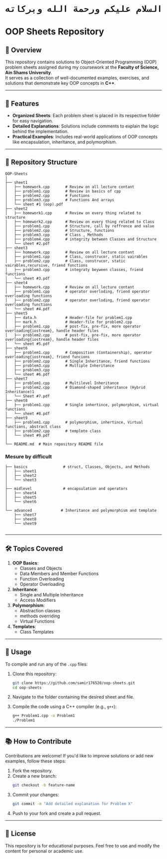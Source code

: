  <div align="center">
  <h1> <pre>السلام عليكم ورحمة الله وبركاته </h1>
</div>

# OOP Sheets Repository  

## 📖 Overview  
This repository contains solutions to Object-Oriented Programming (OOP) problem sheets assigned during my coursework at the **Faculty of Science, Ain Shams University**.  
It serves as a collection of well-documented examples, exercises, and solutions that demonstrate key OOP concepts in **C++**.  

---

## 🧩 Features  

- **Organized Sheets**: Each problem sheet is placed in its respective folder for easy navigation.  
- **Detailed Explanations**: Solutions include comments to explain the logic behind the implementation.  
- **Practical Examples**: Includes real-world applications of OOP concepts like encapsulation, inheritance, and polymorphism.  

---

## 📂 Repository Structure  

```
OOP-Sheets
│
├── sheet1                               
│   ├── homework.cpp       # Review on all lecture contant 
│   ├── problem1.cpp       # Review in basics of cpp
│   ├── problem2.cpp       # Functions
│   ├── problem3.cpp       # Functions And arrays
│   └── sheet #1 (oop).pdf 
├── sheet2
│   ├── homework1.cpp      # Review on every thing related to structure
│   ├── homework2.cpp      # Review on every thing related to Class
│   ├── problem1.cpp       # Structure, call by reffrence and value                     
│   ├── problem2.cpp       # Structure, functions
│   ├── problem3.cpp       # Class , Methods
│   ├── problem4.cpp       # integrity between Classes and Structure
│   └── sheet #2.pdf
├── sheet3
│   ├── homework.cpp       # Review on all lecture contant 
│   ├── problem1.cpp       # Class, construcor, static vairables 
│   ├── problem2.cpp       # Class, construcor, static vairables,recursive, friend functions
│   ├── problem3.cpp       # integraty beyween classes, friend functions
│   └── sheet #3.pdf
├── sheet4                              
│   ├── homework.cpp       # Review on all lecture contant 
│   ├── problem1.cpp       # operator overloding, friend operator overloading functions
│   ├── problem2.cpp       # operator overloding, friend operator overloading functions
│   └── sheet #4.pdf
├── sheet5
│   ├── data.h             # Header-file for problem1.cpp
│   ├── mark.h             # Header-file for problem2.cpp
│   ├── problem1.cpp       # post-fix, pre-fix, more operator overloading{iostream}, handle header files
│   ├── problem2.cpp       # post-fix, pre-fix, more operator overloading{iostream}, handle header files
│   └── sheet #5.pdf
├── sheet6                             
│   ├── problem1.cpp       # Composition (Containership), operator overloading{iostream}, friend funcions
│   ├── problem2.cpp       # Single Inheritance, friend functions
│   ├── problem3.cpp       # Multiple Inheritance
│   ├── problem3.cpp   
│   └── sheet #6.pdf
├── sheet7                                         
│   ├── problem1.cpp       # Multilevel Inheritance
│   ├── problem2.cpp       # Diamond-shaped inheritance (Hybrid Inheritance)1
│   └── Sheet #7.pdf
├── sheet8
│   ├── problem1.cpp       # Single inhertince, polymorphism, virtual functions 
│   └── sheet #8.pdf
├── sheet9
│   ├── problem1.cpp       # polymorphism, inhertince, Virtual functions, abstract class
│   ├── problem2.cpp       # templete class
│   └── sheet #9.pdf
│
└── README.md  # Main repository README file

```

### Mesure by difficult
```
├── basics                # struct, Classes, Objects, and Methods
│   ├── sheet1
│   ├── sheet2
│   └── sheet3          
│
├── midlevel              # encapsulation and operators
│   ├── sheet4
│   ├── sheet5
│   └── sheet6
│
└── advanced             # Inheritance and polymorphism and template
    ├── sheet7
    ├── sheet8
    └── sheet9
            
```

---

## 🛠 Topics Covered  

1. **OOP Basics**:  
   - Classes and Objects  
   - Data Members and Member Functions
   - Function Overloading  
   - Operator Overloading
2. **Inheritance**:  
   - Single and Multiple Inheritance  
   - Access Modifiers 
3. **Polymorphism**:  
   - Abstraction classes
   - methods overriding
   - Virtual Functions 
4. **Templates**:  
   - Class Templates  

---

## 🚀 Usage  

To compile and run any of the `.cpp` files:  

1. Clone this repository:  
   ```bash
   git clone https://github.com/samir176520/oop-sheets.git
   cd oop-sheets
   ```  

2. Navigate to the folder containing the desired sheet and file.  

3. Compile the code using a C++ compiler (e.g., `g++`):  
   ```bash
   g++ Problem1.cpp -o Problem1
   ./Problem1
   ```  

---

## 📚 How to Contribute  

Contributions are welcome! If you'd like to improve solutions or add new examples, follow these steps:  

1. Fork the repository.  
2. Create a new branch:  
   ```bash
   git checkout -b feature-name
   ```  
3. Commit your changes:  
   ```bash
   git commit -m "Add detailed explanation for Problem X"
   ```  
4. Push to your fork and create a pull request.  

---

## 📝 License  

This repository is for educational purposes. Feel free to use and modify the content for personal or academic use.  

